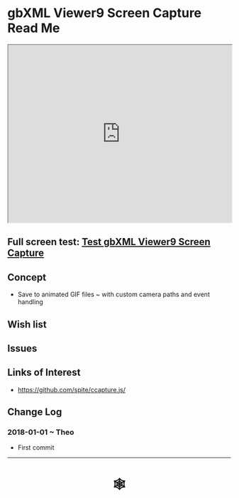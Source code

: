 <span style=display:none; >[You are now in a GitHub source code view - click this link to view Read Me file as a web page](http://www.ladybug.tools/spider/index.html#gbxml-viewer/r9/gbxml-viewer9-08-screen-capture/README.md "View file as a web page." ) </span>

# gbXML Viewer9 Screen Capture Read Me


<iframe class=iframeReadMe src=http://www.ladybug.tools/spider/gbxml-viewer/r9/gbxml-viewer9-08-screen-capture/test-gbxml-viewer9-screen-capture.html width=100% height=400px >Iframes are not displayed on github.com</iframe>


## Full screen test: [Test gbXML Viewer9 Screen Capture]( http://www.ladybug.tools/spider/gbxml-viewer/r9/gbxml-viewer9-08-screen-capture/test-gbxml-viewer9-screen-capture.html )


## Concept

* Save to animated GIF files ~ with custom camera paths and event handling


## Wish list



## Issues



## Links of Interest

* https://github.com/spite/ccapture.js/


## Change Log

### 2018-01-01 ~ Theo

* First commit

***


# <center title="hello!" ><a href=javascript:window.scrollTo(0,0); style=text-decoration:none; > &#x1f578; </a></center>



